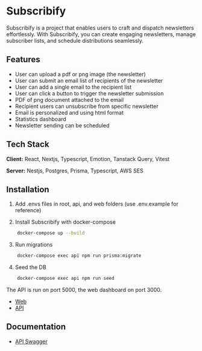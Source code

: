 
# Subscribify


Subscribify is a project that enables users to craft and dispatch newsletters effortlessly. With Subscribify, you can create engaging newsletters, manage subscriber lists, and schedule distributions seamlessly. 

## Features

-  User can upload a pdf or png image (the newsletter)
- User can submit an email list of recipients of the newsletter
- User can add a single email to the recipient list
- User can click a button to trigger the newsletter submission
- PDF of png document attached to the email
- Recipient users can unsubscribe from specific newsletter
- Email is personalized and using html format
- Statistics dashboard
- Newsletter sending can be scheduled




## Tech Stack

**Client:** React, Nextjs, Typescript, Emotion, Tanstack Query, Vitest

**Server:** Nestjs, Postgres, Prisma, Typescript, AWS SES


## Installation
1. Add .envs files in root, api, and web folders (use .env.example for reference)

2. Install Subscribify with docker-compose

```bash
    docker-compose up --build
```
3. Run migrations
```bash
    docker-compose exec api npm run prisma:migrate
```
4. Seed the DB
```bash
    docker-compose exec api npm run seed
```
The API is run on port 5000, the web dashboard on port 3000.
- [Web](http://localhost:3000/)
- [API](http://localhost:5000/)


## Documentation

- [API Swagger](http://localhost:5000/api)


